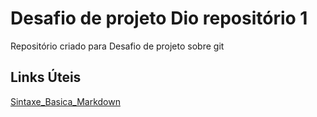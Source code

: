 # Desafio de projeto Dio repositório 1
Repositório criado para Desafio de projeto sobre git

## Links Úteis
[Sintaxe_Basica_Markdown](https://www.markdownguide.org/basic-syntax/)
 

